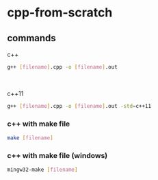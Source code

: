 # cpp-from-scratch

## commands

c++
```bash
g++ [filename].cpp -o [filename].out
```
<br>

c++11

```bash
g++ [filename].cpp -o [filename].out -std=c++11
```

### c++ with make file

```bash
make [filename]
```

### c++ with make file (windows)
```bash
mingw32-make [filename]
```


